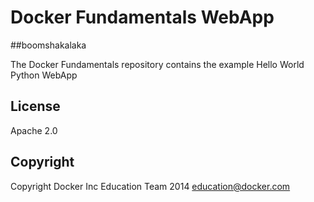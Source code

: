 Docker Fundamentals WebApp
==========================
##boomshakalaka

The Docker Fundamentals repository contains the example Hello World Python WebApp

## License

Apache 2.0

## Copyright

Copyright Docker Inc Education Team 2014 <education@docker.com>

